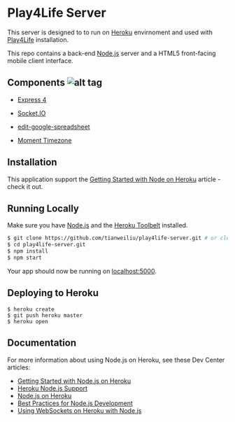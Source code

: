# Play4Life Server

This server is designed to to run on [Heroku]() envirnoment and used with [Play4Life](http://www.etc.cmu.edu/projects/play4life/) installation.

This repo contains a back-end [Node.js](https://nodejs.org/) server and a HTML5 front-facing mobile client interface.

## Components ![alt tag](https://david-dm.org/tianweiliu/play4life-server.svg)
- [Express 4](http://expressjs.com/)

- [Socket.IO](http://socket.io/)

- [edit-google-spreadsheet](https://www.npmjs.com/package/edit-google-spreadsheet)

- [Moment Timezone](http://momentjs.com/timezone/)


## Installation
This application support the [Getting Started with Node on Heroku](https://devcenter.heroku.com/articles/getting-started-with-nodejs) article - check it out.

## Running Locally

Make sure you have [Node.js](http://nodejs.org/) and the [Heroku Toolbelt](https://toolbelt.heroku.com/) installed.

```sh
$ git clone https://github.com/tianweiliu/play4life-server.git # or clone your own fork
$ cd play4life-server.git
$ npm install
$ npm start
```

Your app should now be running on [localhost:5000](http://localhost:5000/).

## Deploying to Heroku

```
$ heroku create
$ git push heroku master
$ heroku open
```

## Documentation

For more information about using Node.js on Heroku, see these Dev Center articles:

- [Getting Started with Node.js on Heroku](https://devcenter.heroku.com/articles/getting-started-with-nodejs)
- [Heroku Node.js Support](https://devcenter.heroku.com/articles/nodejs-support)
- [Node.js on Heroku](https://devcenter.heroku.com/categories/nodejs)
- [Best Practices for Node.js Development](https://devcenter.heroku.com/articles/node-best-practices)
- [Using WebSockets on Heroku with Node.js](https://devcenter.heroku.com/articles/node-websockets)
